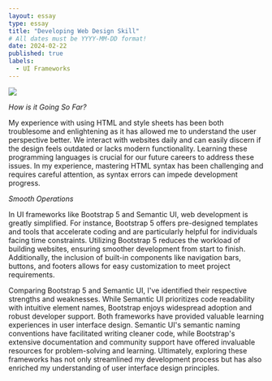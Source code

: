```yaml
---
layout: essay
type: essay
title: "Developing Web Design Skill"
# All dates must be YYYY-MM-DD format!
date: 2024-02-22
published: true
labels:
  - UI Frameworks
---
```

<img src="Screenshot 2024-02-22 at 10.01.41 PM.png" >

*How is it Going So Far?*

My experience with using HTML and style sheets has been both troublesome and enlightening 
as it has allowed me to understand the user perspective better. We interact with websites 
daily and can easily discern if the design feels outdated or lacks modern functionality. 
Learning these programming languages is crucial for our future careers to address these 
issues. In my experience, mastering HTML syntax has been challenging and requires careful 
attention, as syntax errors can impede development progress.


*Smooth Operations*

In UI frameworks like Bootstrap 5 and Semantic UI, web development is greatly simplified.
For instance, Bootstrap 5 offers pre-designed templates and tools that accelerate coding 
and are particularly helpful for individuals facing time constraints. Utilizing Bootstrap 
5 reduces the workload of building websites, ensuring smoother development from start 
to finish. Additionally, the inclusion of built-in components like navigation bars, 
buttons, and footers allows for easy customization to meet project requirements.

Comparing Bootstrap 5 and Semantic UI, I've identified their respective strengths and 
weaknesses. While Semantic UI prioritizes code readability with intuitive element names,
Bootstrap enjoys widespread adoption and robust developer support. Both frameworks have 
provided valuable learning experiences in user interface design. Semantic UI's semantic
naming conventions have facilitated writing cleaner code, while Bootstrap's extensive 
documentation and community support have offered invaluable resources for problem-solving 
and learning. Ultimately, exploring these frameworks has not only streamlined my development process 
but has also enriched my understanding of user interface design principles.






